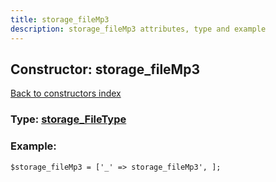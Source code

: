 ```yaml
---
title: storage_fileMp3
description: storage_fileMp3 attributes, type and example
---
```

## Constructor: storage\_fileMp3  
[Back to constructors index](index.md)






### Type: [storage\_FileType](../types/storage_FileType.md)


### Example:

```
$storage_fileMp3 = ['_' => storage_fileMp3', ];
```